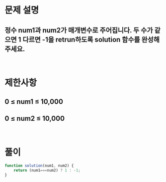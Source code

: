 # 문제 설명
## 정수 num1과 num2가 매개변수로 주어집니다. 두 수가 같으면 1 다르면 -1을 retrun하도록 solution 함수를 완성해주세요.

<br>

# 제한사항
## 0 ≤ num1 ≤ 10,000
## 0 ≤ num2 ≤ 10,000

<br>

# 풀이

```js
function solution(num1, num2) {
    return (num1===num2) ? 1 : -1; 
}
```